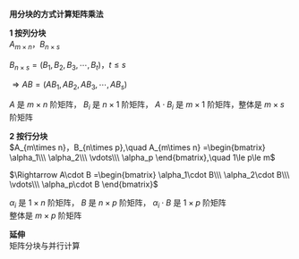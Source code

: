 **用分块的方式计算矩阵乘法**  
  
**1 按列分块**  
 $A_{m\times n}，B_{n\times s}$  
  
 $B_{n\times s}=(B_1,B_2,B_3,\cdots,B_t)，t\le s$  
  
 $\Rightarrow AB=(AB_1,AB_2,AB_3,\cdots,AB_s)$  
  
 $A$ 是 $m\times n$ 阶矩阵， $B_i$ 是 $n\times1$ 阶矩阵， $A\cdot B_i$ 是 $m\times1$ 阶矩阵，整体是 $m\times s$ 阶矩阵  
  
**2 按行分块**  
 $A_{m\times n}，B_{n\times p},\quad  
A_{m\times n}  
=\begin{bmatrix}  
\alpha_1\\\ \alpha_2\\\ \vdots\\\ \alpha_p  
\end{bmatrix},\quad 1\le p\le m$  
  
  
 $\Rightarrow A\cdot B  
=\begin{bmatrix}  
\alpha_1\cdot B\\\ \alpha_2\cdot B\\\  
\vdots\\\ \alpha_p\cdot B  
\end{bmatrix}$  
  
 $\alpha_i$ 是 $1\times n$ 阶矩阵， $B$ 是 $n\times p$ 阶矩阵， $\alpha_i\cdot B$ 是 $1\times p$ 阶矩阵  
整体是 $m\times p$ 阶矩阵  
  
**延伸**  
矩阵分块与并行计算  
